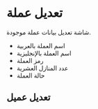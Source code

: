 # تعديل عملة
شاشة تعديل بيانات عملة موجودة.
- اسم العملة بالعربية 
- اسم العملة بالإنجليزية 
- رمز العملة 
- عدد المنازل العشرية 
- حالة العملة 
## تعديل عميل
